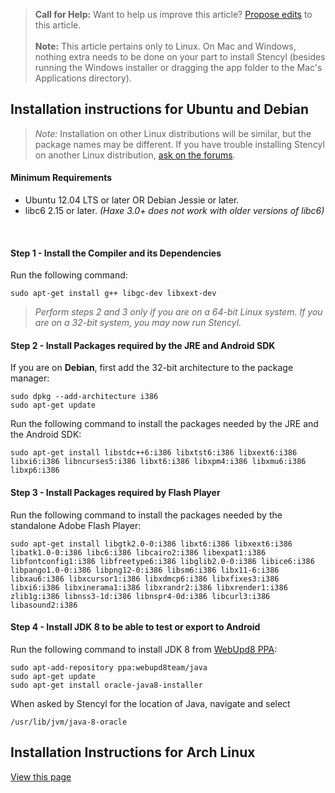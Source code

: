 > **Call for Help:** Want to help us improve this article? [Propose edits](https://github.com/Stencyl/stencylpedia/edit/master/chapter-a/install-linux.md) to this article.
<br/><br/>
> **Note:** This article pertains only to Linux. On Mac and Windows, nothing extra needs to be done on your part to install Stencyl (besides running the Windows installer or dragging the app folder to the Mac's Applications directory).
 

## Installation instructions for Ubuntu and Debian

> *Note:* Installation on other Linux distributions will be similar, but the package names may be different. If you have trouble installing Stencyl on another Linux distribution, [ask on the forums](http://community.stencyl.com/index.php/topic,30927.0.html).

#### Minimum Requirements
* Ubuntu 12.04 LTS or later OR Debian Jessie or later.
* libc6 2.15 or later. *(Haxe 3.0+ does not work with older versions of libc6)*

<br/>

#### Step 1 - Install the Compiler and its Dependencies
Run the following command:

```
sudo apt-get install g++ libgc-dev libxext-dev
```
 
> *Perform steps 2 and 3 only if you are on a 64-bit Linux system. If you are on a 32-bit system, you may now run Stencyl.*

 
#### Step 2 - Install Packages required by the JRE and Android SDK
If you are on **Debian**, first add the 32-bit architecture to the package manager:

```
sudo dpkg --add-architecture i386
sudo apt-get update
```

Run the following command to install the packages needed by the JRE and the Android SDK:

```
sudo apt-get install libstdc++6:i386 libxtst6:i386 libxext6:i386 libxi6:i386 libncurses5:i386 libxt6:i386 libxpm4:i386 libxmu6:i386 libxp6:i386
```
 

#### Step 3 - Install Packages required by Flash Player
Run the following command to install the packages needed by the standalone Adobe Flash Player:

```
sudo apt-get install libgtk2.0-0:i386 libxt6:i386 libxext6:i386 libatk1.0-0:i386 libc6:i386 libcairo2:i386 libexpat1:i386 libfontconfig1:i386 libfreetype6:i386 libglib2.0-0:i386 libice6:i386 libpango1.0-0:i386 libpng12-0:i386 libsm6:i386 libx11-6:i386 libxau6:i386 libxcursor1:i386 libxdmcp6:i386 libxfixes3:i386 libxi6:i386 libxinerama1:i386 libxrandr2:i386 libxrender1:i386 zlib1g:i386 libnss3-1d:i386 libnspr4-0d:i386 libcurl3:i386 libasound2:i386
```

 
#### Step 4 - Install JDK 8 to be able to test or export to Android
Run the following command to install JDK 8 from [WebUpd8 PPA](https://launchpad.net/~webupd8team/+archive/ubuntu/java):

```
sudo apt-add-repository ppa:webupd8team/java
sudo apt-get update
sudo apt-get install oracle-java8-installer
```

When asked by Stencyl for the location of Java, navigate and select 
```
/usr/lib/jvm/java-8-oracle 
```


## Installation Instructions for Arch Linux

[View this page](http://community.stencyl.com/index.php/topic,32022.0.html)
